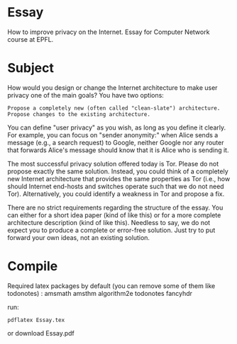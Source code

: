 Essay
=====

How to improve privacy on the Internet. Essay for Computer Network course at EPFL.

Subject
=======

How would you design or change the Internet architecture to make user privacy one of the main goals? 
You have two options:

    Propose a completely new (often called "clean-slate") architecture.
    Propose changes to the existing architecture. 

You can define "user privacy" as you wish, as long as you define it clearly. For example, you can focus on "sender anonymity:" when Alice sends a message (e.g., a search request) to Google, neither Google nor any router that forwards Alice's message should know that it is Alice who is sending it. 

The most successful privacy solution offered today is Tor. Please do not propose exactly the same solution. Instead, you could think of a completely new Internet architecture that provides the same properties as Tor (i.e., how should Internet end-hosts and switches operate such that we do not need Tor). Alternatively, you could identify a weakness in Tor and propose a fix. 

There are no strict requirements regarding the structure of the essay. You can either for a short idea paper (kind of like this) or for a more complete architecture description (kind of like this). Needless to say, we do not expect you to produce a complete or error-free solution. Just try to put forward your own ideas, not an existing solution.

Compile
=======

Required latex packages by default (you can remove some of them like todonotes) : 
amsmath
amsthm
algorithm2e
todonotes
fancyhdr

run:
    
    pdflatex Essay.tex
    
or download Essay.pdf
